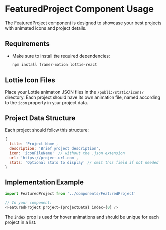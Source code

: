 # FeaturedProject Component Usage

The FeaturedProject component is designed to showcase your best projects with animated icons and project details.

## Requirements

- Make sure to install the required dependencies:
  ```bash
  npm install framer-motion lottie-react
  ```

## Lottie Icon Files

Place your Lottie animation JSON files in the `/public/static/icons/` directory. Each project should have its own animation file, named according to the `icon` property in your project data.

## Project Data Structure

Each project should follow this structure:

```javascript
{
  title: 'Project Name',
  description: 'Brief project description',
  icon: 'iconFileName', // without the .json extension
  url: 'https://project-url.com',
  stats: 'Optional stats to display' // omit this field if not needed
}
```

## Implementation Example

```javascript
import FeaturedProject from '../components/FeaturedProject'

// In your component:
<FeaturedProject project={projectData} index={0} />
```

The `index` prop is used for hover animations and should be unique for each project in a list.
